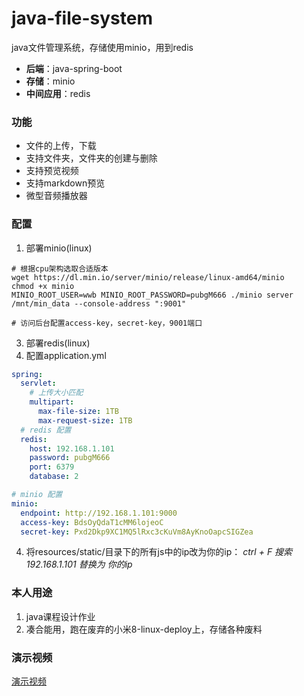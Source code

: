 # java-file-system
java文件管理系统，存储使用minio，用到redis

- **后端**：java-spring-boot
- **存储**：minio
- **中间应用**：redis

### 功能
- 文件的上传，下载
- 支持文件夹，文件夹的创建与删除
- 支持预览视频
- 支持markdown预览
- 微型音频播放器

### 配置
1. 部署minio(linux)
```shell
# 根据cpu架构选取合适版本
wget https://dl.min.io/server/minio/release/linux-amd64/minio
chmod +x minio
MINIO_ROOT_USER=wwb MINIO_ROOT_PASSWORD=pubgM666 ./minio server /mnt/min_data --console-address ":9001"

# 访问后台配置access-key，secret-key，9001端口
```
3. 部署redis(linux)
4. 配置application.yml
```yml
spring:
  servlet:
    # 上传大小匹配
    multipart:
      max-file-size: 1TB
      max-request-size: 1TB
  # redis 配置
  redis:
    host: 192.168.1.101
    password: pubgM666
    port: 6379
    database: 2

# minio 配置
minio:
  endpoint: http://192.168.1.101:9000
  access-key: BdsOyQdaT1cMM6lojeoC
  secret-key: Pxd2Dkp9XC1MQ5lRxc3cKuVm8AyKnoOapcSIGZea
```
4. 将resources/static/目录下的所有js中的ip改为你的ip：
   *ctrl + F 搜索192.168.1.101 替换为 你的ip*

### 本人用途
1. java课程设计作业
2. 凑合能用，跑在废弃的小米8-linux-deploy上，存储各种废料

### 演示视频
[演示视频](https://github.com/user-attachments/assets/297a11fe-beb6-4927-b00b-1525d4754d43)
